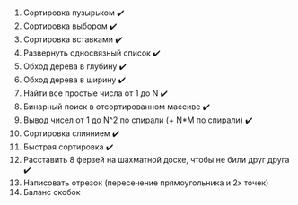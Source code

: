 1. Сортировка пузырьком :heavy_check_mark:
2. Сортировка выбором :heavy_check_mark:
3. Сортировка вставками :heavy_check_mark:
4. Развернуть односвязный список :heavy_check_mark:
5. Обход дерева в глубину :heavy_check_mark:
6. Обход дерева в ширину :heavy_check_mark:
7. Найти все простые числа от 1 до N :heavy_check_mark:
8. Бинарный поиск в отсортированном массиве :heavy_check_mark:
9. Вывод чисел от 1 до N^2 по спирали (+ N*M по спирали) :heavy_check_mark:
10. Сортировка слиянием :heavy_check_mark:
11. Быстрая сортировка :heavy_check_mark:
12. Расставить 8 ферзей на шахматной доске, чтобы не били друг друга :heavy_check_mark:
13. Написовать отрезок (пересечение прямоугольника и 2х точек)
14. Баланс скобок